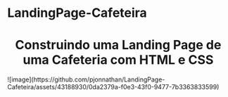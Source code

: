 # LandingPage-Cafeteira
<h1 align="center"> Construindo uma Landing Page de uma Cafeteria com HTML e CSS</h1>
![image](https://github.com/pjonnathan/LandingPage-Cafeteira/assets/43188930/0da2379a-f0e3-43f0-9477-7b3363833599)
